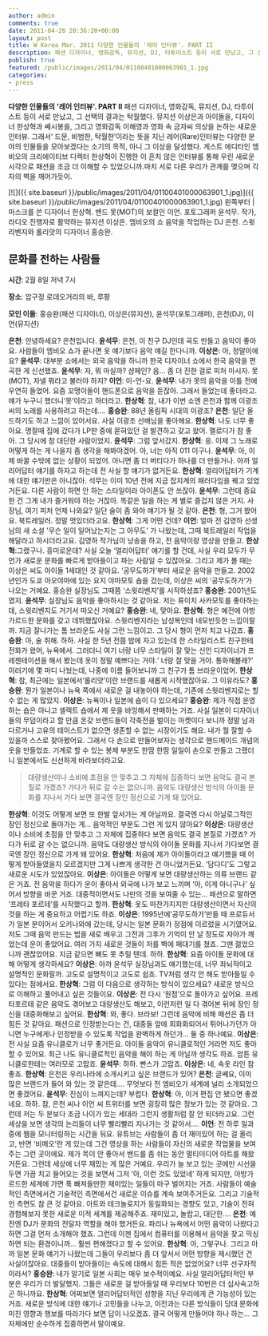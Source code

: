```yaml
---
author: admin
comments: true
date: 2011-04-26 20:36:20+00:00
layout: post
title: W Korea Mar. 2011 다양한 인물들의 '레어 인터뷰'. PART II
description: 패션 디자이너, 영화감독, 뮤지션, DJ, 타투이스트 등이 서로 만났고, 그 선택의 결과는 탁월했다. 뮤지션 이상은과 아이돌을, 디자이너 한상혁과 쎄시봉을, 그리고 영화감독 이해영과 영화 속 금자씨 의상을 논하는 새로운 인터뷰. 그래서‘ 드문, 비범한, 탁월한’이라는 뜻을 지닌 레어(Rare)인터뷰는 다양한 분야의 인물들을 모아보겠다는 소기의 목적, 아니 그 이상을 달성했다. 게스트 에디터인 엠비오의 크리에이티브 디렉터 한상혁이 진행한 이 흔치 않은 인터뷰를 통해 우린 새로운 시각으로 패션을 조금 더 이해할 수 있었으니까.마치 서로 다른 우리가 관계를 맺으며 각자의 벽을 깨어가듯이.
publish: true
featured: /public/images/2011/04/01100401000063901_1.jpg
categories:
- press
---
```


**다양한 인물들의 '레어 인터뷰'. PART II**
패션 디자이너, 영화감독, 뮤지션, DJ, 타투이스트 등이 서로 만났고, 그 선택의 결과는 탁월했다. 뮤지션 이상은과 아이돌을, 디자이너 한상혁과 쎄시봉을, 그리고 영화감독 이해영과 영화 속 금자씨 의상을 논하는 새로운 인터뷰. 그래서‘ 드문, 비범한, 탁월한’이라는 뜻을 지닌 레어(Rare)인터뷰는 다양한 분야의 인물들을 모아보겠다는 소기의 목적, 아니 그 이상을 달성했다. 게스트 에디터인 엠비오의 크리에이티브 디렉터 한상혁이 진행한 이 흔치 않은 인터뷰를 통해 우린 새로운 시각으로 패션을 조금 더 이해할 수 있었으니까.마치 서로 다른 우리가 관계를 맺으며 각자의 벽을 깨어가듯이.

[![]({{ site.baseurl }}/public/images/2011/04/01100401000063901_1.jpg)]({{ site.baseurl }}/public/images/2011/04/01100401000063901_1.jpg)
왼쪽부터 | 마스크를 쓴 디자이너 한상혁. 밴드 못(MOT)의 보컬인 이언. 포토그래퍼 윤석무. 작가, 라디오 진행자로 활약하는 뮤지션 이상은. 엠비오의 쇼 음악을 작업하는 DJ 은천. 스윗리벤지와 롤리앗의 디자이너 홍승완.

## 문화를 전하는 사람들

**시간**: 2월 8일 저녁 7시

**장소**: 압구정 로데오거리의 바, 루팡

**모인 이들**: 홍승완(패션 디자이너), 이상은(뮤지션), 윤석무(포토그래퍼), 은천(DJ), 이언(뮤지션)


**은천**: 안녕하세요? 은천입니다.
**윤석무**: 은천, 이 친구 DJ인데 곡도 만들고 음악이 좋아요. 사람들이 엠비오 쇼가 끝나면 옷 얘기보다 음악 얘길 한다니까.
**이상은**: 아, 정말이에요?
**윤석무**: 대부분 쇼에서는 외국 음악을 하니까 한국 디자이너 쇼에서 한국 음악을 편곡한 게 신선했죠.
**윤석무**: 자, 뭐 마실까? 샴페인? 음… 좀 더 진한 걸로 피처 마시자. 못(MOT), 자넬 뭐라고 불러야 하지?
**이언**: 이-언-요.
**윤석무**: 내가 못의 음악을 이틀 전에 우연히 들었어. 요즘 꼬맹이들이 핸드폰으로 음악을 듣잖아. 그래서 들었는데 좋더라고. 얘가 누구니 했더니‘못’이라고 하더라고.
**한상혁**: 참, 내가 이번 쇼엔 은천과 함께 이광조 씨의 노래를 사용하려고 하는데….
**홍승완**: 88년 올림픽 시대의 이광조?
**은천**: 일단 올드하기도 하고 느낌이 있어서요. 사실 이광조 선배님을 좋아해요.
**한상혁**: 나도 너무 좋아요. 명절때 집에 갔다가 LP판 중에 묻혀있던 걸 발견하고 갖고 왔어. 멜로디가 참 좋아. 그 당시에 참 대단한 사람이었지.
**윤석무**: 그럼 앞서갔지.
**한상혁**: 응. 이제 그 노래로 어떻게 하는 게 나을지 좀 생각을 해봐야겠어. 아, 너는 아직 011 이구나.
**윤석무**: 아, 이제 바꿀 수밖에 없는 상황이 되었어. 아니면 좀 더 버티다가 하나를 더 만들거나. 아까 얼리어답터 얘기를 하자고 하는데 전 사실 할 얘기가 없거든요.
**한상혁**: 얼리어답터가 기계에 대한 얘기만은 아니잖아. 석무는 이미 10년 전에 지금 잡지계의 패러다임을 꿰고 있었거든요. 다른 사람이 하면 안 하는 스타일이라 아이폰도 안 쓰잖아.
**윤석무**: 그런데 중요한 건 그게 내가 즐거워야 하는 거잖아. 똑같은 일을 하는 게 별로 즐겁지 않은 거지. 사장님, 여기 피처 언제 나와요? 일단 술이 좀 와야 얘기가 될 것 같아.
**은천**: 형, 그거 봤어요. 북트레일러. 정말 멋있더라고요.
**한상혁**: 그게 어떤 건데?
**이언**: 얼마 전 김영하 선생님의 새 소설 '무슨 일이 일어났는지는 그 아무도' 가 나왔는데, 그때 북트레일러 작업을 해달라고 하시더라고요. 김영하 작가님이 낭송을 하고, 전 음악이랑 영상을 만들고.
**한상혁**:그랬구나. 흥미로운데? 사실 오늘 ‘얼리어답터’ 얘기를 할 건데, 사실 우리 모두가 무언가 새로운 문화를 빠르게 받아들이고 파는 사람일 수 있잖아요. 그리고 제가 볼 때는 이상은 씨도 아이돌 1세대인 것 같아요. ‘공무도하가’부터 새로운 음악을 만들고. 2002년인가 도쿄 아오야마에 있는 요지 야마모토 숍을 갔는데, 이상은 씨의 ‘공무도하가’가 나오는 거예요. 홍승완 실장님도 그때쯤 ‘스윗리벤지’를 시작하셨죠?
**홍승완**: 2001년도였지.
**윤석무**: 실장님도 음악을 좋아하시는 것 같아요. 저는 류이치 사카모토를 좋아하는데, 스윗리벤지도 거기서 따오신 거예요?
**홍승완**: 네, 맞아요.
**한상혁**: 형은 예전에 아방가르드한 문화를 갖고 데뷔했잖아요. 스윗리벤지라는 남성복인데 네모반듯한 느낌이랄까. 지금 잘나가는 톰 브라운도 사실 그런 느낌이고. 그 당시 형이 먼저 치고 나갔죠.
**홍승완**: 아, 술 취해. 하하. 사실 한 5년 전쯤 밤에 자고 있는데 한 스타일리스트 친구한테 전화가 왔어, 뉴욕에서. 그러더니 여기 너랑 너무 스타일이 잘 맞는 신인 디자이너가 프레젠테이션을 해서 봤는데 옷이 정말 예쁘다는 거야.‘ 너랑 잘 맞을 거야. 통화해볼래?’ 이러기에 몇 마디 나눴는데, 나중에 이름 들어보니까 그 친구가 톰 브라운이었어.
**한상혁**: 참, 최근에는 일본에서‘롤리앗’이란 브랜드를 새롭게 시작했잖아요. 그 이유라도?
**홍승완**: 뭔가 일본이나 뉴욕 쪽에서 새로운 걸 내놓아야 하는데, 기존에 스윗리벤지로는 할 수 없는 게 많았지.
**이상은**: 뉴욕이나 일본에 숍이 다 있으세요?
**홍승완**: 제가 직접 운영하는 숍은 아니고 셀렉트 숍에서 제 옷을 바잉해서 판매하는 거죠. 사실 일본이 디자이너들의 무덤이라고 할 만큼 온갖 브랜드들이 각축전을 벌이는 마켓이다 보니까 정말 남과 다르거나 고유의 테이스트가 없으면 생존할 수 없는 시장이기도 해요. 내가 뭘 잘할 수 있을까 스스로 찾아봤어요. 그래서 다 손으로 만들어보자는 생각으로 핸드메이드 개념의 옷을 만들었죠. 기계로 할 수 있는 봉제 부분도 한땀 한땀 일일이 손으로 만들고 그랬더니 일본에서도 신선하게 바라보더라고요.

> 대량생산이나 소비에 초점을 안 맞추고 그 자체에 집중하다 보면 음악도 결국 본질로 가겠죠? 가다가 뒤로 갈 수는 없으니까. 음악도 대량생산 방식의 아이돌 문화를 지나서 가다 보면 결국엔 장인 정신으로 가게 돼 있어요.

**한상혁**: 이것도 어떻게 보면 또 한발 앞서가는 게 아닐까요. 결국엔 다시 아날로그적인 장인 정신으로 돌아가는 게… 음악적인 부분도 그런 게 있지 않아요?
**이상은**: 대량생산이나 소비에 초점을 안 맞추고 그 자체에 집중하다 보면 음악도 결국 본질로 가겠죠? 가다가 뒤로 갈 수는 없으니까. 음악도 대량생산 방식의 아이돌 문화를 지나서 가다보면 결국엔 장인 정신으로 가게 돼 있어요.
**한상혁**: 처음에 제가 아이돌이라고 얘기했을 때 어떻게 받아들였을지 모르겠지만 그게 나쁘게 생각한 건 아니었거든요. ‘담다디’도 그렇고 새로운 시도가 있었잖아요.
**이상은**: 아이돌은 어떻게 보면 대량생산하는 의류 브랜드 같은 거죠. 전 음악을 하다가 운이 좋아서 외국에 나가 보고 느끼며 ‘아, 이게 아니구나’ 싶어서 방향을 바꾼 거죠. 대중적이면서도 나만의 것을 보여줄 수 있는… 패션으로 말하면 ‘프레타 포르테’를 시작했다고 할까.
**한상혁**: 옷도 마찬가지지만 대량생산이면서 자신의 것을 하는 게 중요하고 어렵기도 하죠.
**이상은**: 1995년에‘공무도하가’만들 때 프로듀서가 일본 분이어서 오키나와에 갔는데, 당시는 일본 문화가 정점에 이르렀을 시기였어요. 저도 그때 음악 만드는 법을 새로 배우고 그전과 그후가 기억이 안 날 정도로 자아가 깨었는데 운이 좋았어요. 여러 가지 새로운 것들이 저를 벽에 패대기를 쳤죠. 그땐 젊었으니까 괜찮았어요. 지금 같으면 뼈도 못 추릴 텐데. 하하.
**한상혁**: 요즘 아이돌 문화에 대해 어떻게 생각하세요?
**이상은**: 아까 윤석무 실장님과도 얘기했는데, 너무 좌뇌적이고 설명적인 문화랄까. 고도로 설명적이고 고도로 쉽죠. TV처럼 생각 안 해도 받아들일 수 있다는 점에서요.
**한상혁**: 그럼 이 다음으로 생각하는 방식이 있으세요? 새로운 방식으로 이해하고 풀어내고 싶은 것들이요.
**이상은**: 전 다시 ‘원점’으로 돌아가고 싶어요. 프레타포르테 같은 음악도 겪어보고 대량생산도 해보고, 이런저런 일 다 겪어본 뒤에 장인 정신을 대중화해보고 싶어요.
**한상혁**: 와, 좋다. 브라보! 그런데 음악에 비해 패션은 좀 더 힘든 것 같아요. 패션으로 인정받는다는 건, 대중들 앞에 희화화되어서 튀어나가던가 아니면 누구에게나 인정받을 수 있도록 작업을 완벽하게 하던가… 둘 중 하나예요.
**이상은**: 전 사실 요즘 유니클로가 너무 좋거든요. 아이돌 음악이 유니클로적인 거라면 저도 좋아할 수 있어요. 최근 나도 유니클로적인 음악을 해야 하는 게 아닐까 생각도 하죠. 암튼 유니클로한테는 여러모로 고맙죠.
**윤석무**: 하하. 빤스가 고맙죠.
**이상은**: 네, 속옷 라인 참 좋죠.
**한상혁**: 은천은 우리나라에 소개시키고 싶은 브랜드가 있어?
**은천**: 글쎄요, 이미 많은 브랜드가 들어 와 있는 것 같은데…. 무엇보다 전 엠비오가 세계에 널리 소개되었으면 좋겠어요.
**윤석무**: 진심이 느껴지는데? 부럽다.
**한상혁**: 아, 이거 편집 안 됐으면 좋겠네요. 하하. 참, 은천 씨나 이언 씨 트위터를 보면 굉장히 많은 정보가 있는 것 같아요. 그런데 저는 두 분보다 조금 나이가 있는 세대라 그런지 생활처럼 잘 안 되더라고요. 그런 세상을 보면 생각의 논리들이 너무 빨리빨리 지나가는 것 같아서….
**이언**: 전 하루 일과 중에 웹을 모니터링하는 시간을 둬요. 유튜브는 사람들이 좀 더 재미있어 하는 걸 올리고, 반면 ‘비메오’란 게 있는데 그건 영상을 하는 사람들이 자신의 새로운 작업물을 보여주는 그런 곳이에요. 제가 목이 안 좋아서 밴드를 좀 쉬는 동안 멀티미디어 아트를 해왔거든요. 그런데 세상에 너무 재밌는 게 많은 거예요. 우리가 늘 보고 있는 곳에만 시선을 두면 가끔 치고 들어오는 것을 보면서 그저 ‘아, 이런 것도 있었네’ 하게 되지만, 아방가르드한 세계에 가면 푹 빠져들만한 재미있는 일들이 마구 벌어지는 거죠. 사람들이 예술적인 측면에서건 기술적인 측면에서건 새로운 이슈를 계속 보여주거든요. 그리고 기술적인 측면도 참 큰 것 같아요. 아트와 테크놀로지가 동일화되는 경향도 있고, 기술이 전혀 경험해보지 못한 새로운 미적 세계를 제공해주죠. 재미있고, 놀랍고, 대단한….
**은천**: 예전엔 DJ가 문화의 전달자 역할을 해야 했거든요. 파리나 뉴욕에서 어떤 음악이 나왔다고 하면 그걸 먼저 소개해야 했죠. 그런데 이젠 집에서 컴퓨터를 이용해서 음악을 찾고 믹싱하면 되는 환경이니까… 훨씬 편해졌다고 할 수 있어요.
**한상혁**: 아, 그렇구나. 그리고 아까 일본 문화 얘기가 나왔는데 그들이 우리보다 좀 더 앞서서 어떤 방향을 제시했던 건 사실이잖아요. 대중들이 받아들이는 속도에 대해서 힘든 적은 없었어요? 너무 선구자적이라서?
**홍승완**: 내가 알기로 일본 사회는 매우 보수적이예요. 사실 얼리어답터적인 부분은 우리가 더 발달했지. 그들은 새로운 걸 받아들일 때 우리보다 10번은 더 심사숙고하곤 하니까요.
**한상혁**: 어찌보면 얼리어답터적인 성향을 지닌 우리에게 큰 가능성이 있는 거죠. 새로운 방식에 대한 얘기나 고민들을 나누고, 이전과는 다른 방식들이 당대 문화에 미친 영향과 행보를 따라가다 보면 답이 나오겠죠. 결국 어떻게 만들어야 하나 하는… 그 자체에만 순수하게 집중하면서 말이예요.
